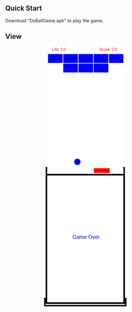 ## Quick Start
Download "DxBallGame.apk" to play the game.

## View
<div align="center">
  
  <a style="border-style: solid;border-width: 5px;" target="_blank" href="https://github.com/AsifNoman/DxBall/blob/master/pic1.png">
    <img src="https://github.com/AsifNoman/DxBall/blob/master/pic1.png" alt="pic1" width="auto" height="400">
  </a>

  <a style="border-style: solid;border-width: 5px;" target="_blank" href="https://github.com/AsifNoman/DxBall/blob/master/pic2.png">
    <img style="border:5px solid black;" src="https://github.com/AsifNoman/DxBall/blob/master/pic2.png" alt="pic2" width="auto" height="400">
  </a>
  
</div>
